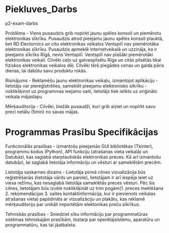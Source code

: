 # Piekluves_Darbs
p2-exam-darbs

Problēma - Viens pusaudzis grib nopirkt jaunu spēles konsoli un piemērotu elektronikas sīkrīku. Pusaudzis atrod pieejamu jaunu spēles konsoli plauktā, bet RD Electornics un citu elektronikas veikalos Ventspilī nav piemērotāka elektronikas sīkrīku. Pusaudzis apmeklē internetveikalā un uzzināja, ka ir pieejams sīkrīks Rīgā, nevis Ventspilī. Ventspilī nav plašāki piemērotāki elektronikas veikali. Cilvēki ceļo uz galvaspilsētu Rīga un citās pilsētās tikai fiziskos elektronikas veikalos dēļ. Cilvēki tērē piegādes cenas un gaida pāris dienas, lai dabūtu savu produktu rokās.

Risinājums - Reklamēšu jaunu elektronikas veikalu, izmantojot aplikāciju
	- lietotājs var piereģistrēties, sameklēt pieejamu elektronisko sīkrīku
	- noklikšķinot uz programmas ieejamo saiti, lietotājs tiek ielikts uz oriģinālo veikala mājaslapu

Mērķauditorija - Cilvēki, biežāk pusaudži, kuri grib aiziet un nopirkt savu preci netālu (5min) no savas mājas.
# Programmas Prasību Specifikācijas

Funkcionālās prasības - izmantošu pieejamās GUI bibliotēkas (Tkinter), programmu kodus (Python), API funkciju (atrašanas vieta veikalā) un Datubāzi, kas saglabā starptautiskās elektronikas preces. Kā arī izmantošu datubāzi, lai saglabā lietotāja informāciju un vēsturi ar sameklētām precēm.

Lietotāja saskarnes dizains - Lietotāja pirmā cilnes vizualizācija būs reģistrēšanās (lietotāja vārds un parole), lietotājam ir arī iespēja ieiet uz viesa režīmu, kas nesaglabā lietotāja sameklētās preces vēsturi. Pēc šis cilnes, lietotājam būs izvēle noklikšķināt uz trim pogām(1. preces meklēšana 2. rekomendācijas 3. saites kontaktinformācija, kur ir pievienots veikalas atrašanas vieta) papildināts ar vizualizāciju un plakātu, kas reklamē mērķauditoriju par unikāli importētām elektonikas preču sīkrīkus.

Tehniskās prasības - Sniedziet sīku informāciju par programmatūras sistēmas tehniskajām prasībām, tostarp par operētājsistēmu, aparatūru un programmatūru, kas tai jāatbalsta.
